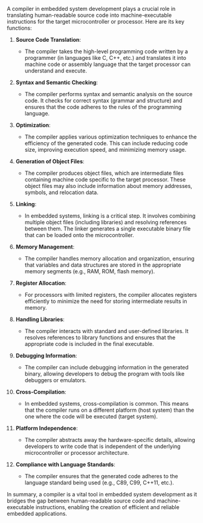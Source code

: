 A compiler in embedded system development plays a crucial role in translating human-readable source code into machine-executable instructions for the target microcontroller or processor. Here are its key functions:

1. **Source Code Translation**:
   - The compiler takes the high-level programming code written by a programmer (in languages like C, C++, etc.) and translates it into machine code or assembly language that the target processor can understand and execute.

2. **Syntax and Semantic Checking**:
   - The compiler performs syntax and semantic analysis on the source code. It checks for correct syntax (grammar and structure) and ensures that the code adheres to the rules of the programming language.

3. **Optimization**:
   - The compiler applies various optimization techniques to enhance the efficiency of the generated code. This can include reducing code size, improving execution speed, and minimizing memory usage.

4. **Generation of Object Files**:
   - The compiler produces object files, which are intermediate files containing machine code specific to the target processor. These object files may also include information about memory addresses, symbols, and relocation data.

5. **Linking**:
   - In embedded systems, linking is a critical step. It involves combining multiple object files (including libraries) and resolving references between them. The linker generates a single executable binary file that can be loaded onto the microcontroller.

6. **Memory Management**:
   - The compiler handles memory allocation and organization, ensuring that variables and data structures are stored in the appropriate memory segments (e.g., RAM, ROM, flash memory).

7. **Register Allocation**:
   - For processors with limited registers, the compiler allocates registers efficiently to minimize the need for storing intermediate results in memory.

8. **Handling Libraries**:
   - The compiler interacts with standard and user-defined libraries. It resolves references to library functions and ensures that the appropriate code is included in the final executable.

9. **Debugging Information**:
   - The compiler can include debugging information in the generated binary, allowing developers to debug the program with tools like debuggers or emulators.

10. **Cross-Compilation**:
    - In embedded systems, cross-compilation is common. This means that the compiler runs on a different platform (host system) than the one where the code will be executed (target system).

11. **Platform Independence**:
    - The compiler abstracts away the hardware-specific details, allowing developers to write code that is independent of the underlying microcontroller or processor architecture.

12. **Compliance with Language Standards**:
    - The compiler ensures that the generated code adheres to the language standard being used (e.g., C89, C99, C++11, etc.).

In summary, a compiler is a vital tool in embedded system development as it bridges the gap between human-readable source code and machine-executable instructions, enabling the creation of efficient and reliable embedded applications.
